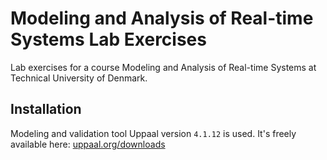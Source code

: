 # Modeling and Analysis of Real-time Systems Lab Exercises
Lab exercises for a course Modeling and Analysis of Real-time Systems at Technical University of Denmark.

## Installation
Modeling and validation tool Uppaal version `4.1.12` is used. It's freely available here: [uppaal.org/downloads](https://uppaal.org/downloads/)

